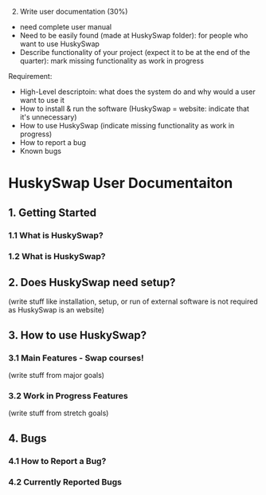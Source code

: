 2. Write user documentation (30%)

- need complete user manual
- Need to be easily found (made at HuskySwap folder): for people who want to use HuskySwap
- Describe functionality of your project (expect it to be at the end of the quarter): mark missing functionality as work in progress

Requirement:
- High-Level descriptoin: what does the system do and why would a user want to use it
- How to install & run the software (HuskySwap = website: indicate that it's unnecessary)
- How to use HuskySwap (indicate missing functionality as work in progress)
- How to report a bug
- Known bugs

# HuskySwap User Documentaiton

## 1. Getting Started
### 1.1 What is HuskySwap?
### 1.2 What is HuskySwap?

## 2. Does HuskySwap need setup?
(write stuff like installation, setup, or run of external software is not required as HuskySwap is an website)

## 3. How to use HuskySwap?
### 3.1 Main Features - Swap courses!
(write stuff from major goals)
### 3.2 Work in Progress Features
(write stuff from stretch goals)

## 4. Bugs
### 4.1 How to Report a Bug?
### 4.2 Currently Reported Bugs
